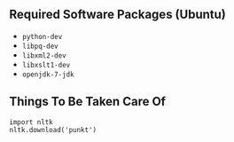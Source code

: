 Required Software Packages (Ubuntu)
---
- `python-dev`
- `libpq-dev`
- `libxml2-dev`
- `libxslt1-dev`
- `openjdk-7-jdk`


Things To Be Taken Care Of
---

    import nltk
    nltk.download('punkt')
